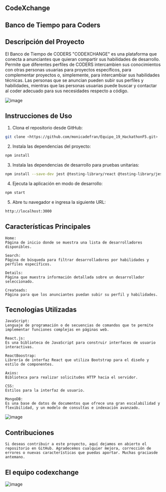 ## CodeXchange
## Banco de Tiempo para Coders

## Descripción del Proyecto
El Banco de Tiempo de CODERS "CODEXCHANGE" es una plataforma que conecta a anunciantes que quieran compartir sus habilidades de desarrollo. Permite que diferentes perfiles de CODERS intercambien sus conocimientos con otras personas usuarias para proyectos específicos, para complementar proyectos o, simplemente, para intercambiar sus habilidades técnicas. Las personas que se anuncian pueden subir sus perfiles y habilidades, mientras que las personas usuarias puede buscar y contactar al coder adecuado para sus necesidades respecto a código.

![image](https://github.com/monicadefran/Equipo_19_HackathonF5/assets/134279099/57bf498e-0827-42bd-a308-e0c58a20737d)


## Instrucciones de Uso

1. Clona el repositorio desde GitHub:

```bash
git clone <https://github.com/monicadefran/Equipo_19_HackathonF5.git>
```
2. Instala las dependencias del proyecto:
   
```bash
npm install
```
3. Instala las dependencias de desarrollo para pruebas unitarias:
```bash
npm install --save-dev jest @testing-library/react @testing-library/jest-dom
```
4. Ejecuta la aplicación en modo de desarrollo:
```bash
npm start
```
5. Abre tu navegador e ingresa la siguiente URL:
```bash
http://localhost:3000
```
## Características Principales

```
Home: 
Página de inicio donde se muestra una lista de desarrolladores disponibles.

Search:
Página de búsqueda para filtrar desarrolladores por habilidades y perfiles específicos.

Details:
Página que muestra información detallada sobre un desarrollador seleccionado.

Createads:
Página para que los anunciantes puedan subir su perfil y habilidades.
```

## Tecnologías Utilizadas

```
JavaScript:
Lenguaje de programación o de secuencias de comandos que te permite implementar funciones complejas en páginas web.

React.js:
Es una biblioteca de JavaScript para construir interfaces de usuario interactivas.

ReactBoostrap:
Librería de interfaz React que utiliza Bootstrap para el diseño y estilo de componentes.

Axios: 
Biblioteca para realizar solicitudes HTTP hacia el servidor.

CSS: 
Estilos para la interfaz de usuario.

MongoDB:
Es una base de datos de documentos que ofrece una gran escalabilidad y flexibilidad, y un modelo de consultas e indexación avanzado.
```

![image](https://github.com/monicadefran/Equipo_19_HackathonF5/assets/134279099/c4b8dfaa-5593-4a81-948d-1693434414ba)


## Contribuciones

```
Si deseas contribuir a este proyecto, aquí dejamos en abierto el repositorio en GitHub. Agradecemos cualquier mejora, corrección de errores o nuevas características que puedas aportar. Muchas graciasde antemano. 
```

## El equipo codexchange
![image](https://github.com/monicadefran/Equipo_19_HackathonF5/assets/133367024/0545c953-a970-4e31-be59-da2d54ddc1e9)



